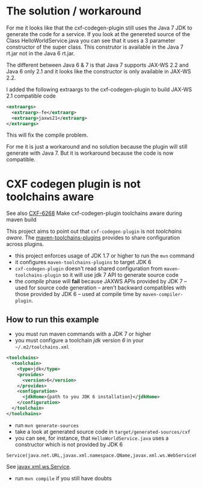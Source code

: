 The solution / workaround
=========================

For me it looks like that the cxf-codegen-plugin still uses the Java 7 JDK to generate the code for a service. If you look at the genereted source of the Class HelloWorldService.java you can see that it uses a 3 parameter constructor of the super class. This construtor is available in the Java 7 rt.jar not in the Java 6 rt.jar.

The different between Java 6 & 7 is that Java 7 supports JAX-WS 2.2 and Java 6 only 2.1 and it looks like the constructor is only available in JAX-WS 2.2.

I added the following extraargs to the cxf-codegen-plugin to build JAX-WS 2.1 compatible code

```xml
<extraargs>
  <extraarg>-fe</extraarg>
  <extraarg>jaxws21</extraarg>
</extraargs>
```

This will fix the compile problem.

For me it is just a workaround and no solution because the plugin will still generate with Java 7. But it is workaround because the code is now compatible.


CXF codegen plugin is not toolchains aware
==========================================

See also [CXF-6268](https://issues.apache.org/jira/browse/CXF-6268) Make cxf-codegen-plugin toolchains aware during maven build

This project aims to point out that `cxf-codegen-plugin` is not _toolchains aware_.
The [maven-toolchains-plugins](http://maven.apache.org/plugins/maven-toolchains-plugin) provides to share configuration across plugins.

- this project enforces usage of JDK 1.7 or higher to run the `mvn` command
- it configures `maven-toolchains-plugins` to target JDK 6
- `cxf-codegen-plugin` doesn't read shared configuration from `maven-toolchains-plugin` so it will use jdk 7 API to generate source code
- the _compile_ phase will **fail** because JAXWS APIs provided by JDK 7 – used for source code generation – aren't backward compatibles with those provided by JDK 6 – used at compile time by `maven-compiler-plugin`.

How to run this example
-----------------------

- you must run maven commands with a JDK 7 or higher
- you must configure a toolchain _jdk_ version _6_ in your `~/.m2/toolchains.xml`
```xml
<toolchains>
  <toolchain>
    <type>jdk</type>
    <provides>
      <version>6</version>
    </provides>
    <configuration>
      <jdkHome>{path to you JDK 6 installation}</jdkHome>
    </configuration>
  </toolchain>
</toolchains>
```
- run `mvn generate-sources`
- take a look at generated source code in `target/generated-sources/cxf`
- you can see, for instance, that `HelloWorldService.java` uses a constructor which is not provided by JDK 6 
```
Service(java.net.URL,javax.xml.namespace.QName,javax.xml.ws.WebServiceFeature[])
```
See [javax.xml.ws.Service](http://docs.oracle.com/javase/6/docs/api/javax/xml/ws/Service.html).
- run `mvn compile` if you still have doubts
